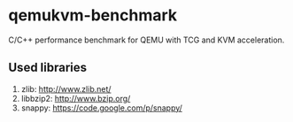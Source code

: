 qemukvm-benchmark
=================

C/C++ performance benchmark for QEMU with TCG and KVM acceleration.

## Used libraries

1. zlib: http://www.zlib.net/
2. libbzip2: http://www.bzip.org/
3. snappy: https://code.google.com/p/snappy/
